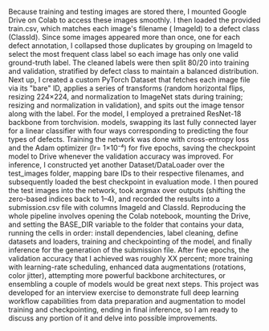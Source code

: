 Because training and testing images are stored there, I mounted Google Drive on Colab to access these images smoothly. I then loaded the provided train.csv, which matches each image's filename ( ImageId) to a defect class (ClassId). Since some images appeared more than once, one for each defect annotation, I collapsed those duplicates by grouping on ImageId to select the most frequent class label so each image has only one valid ground-truth label. The cleaned labels were then split 80/20 into training and validation, stratified by defect class to maintain a balanced distribution.
Next up, I created a custom PyTorch Dataset that fetches each image file via its "bare" ID, applies a series of transforms (random horizontal flips, resizing 224×224, and normalization to ImageNet stats during training; resizing and normalization in validation), and spits out the image tensor along with the label. For the model, I employed a pretrained ResNet-18 backbone from torchvision. models, swapping its last fully connected layer for a linear classifier with four ways corresponding to predicting the four types of defects. Training the network was done with cross-entropy loss and the Adam optimizer (lr= 1×10⁻⁴) for five epochs, saving the checkpoint model to Drive whenever the validation accuracy was improved.
For inference, I constructed yet another Dataset/DataLoader over the test_images folder, mapping bare IDs to their respective filenames, and subsequently loaded the best checkpoint in evaluation mode. I then poured the test images into the network, took argmax over outputs (shifting the zero-based indices back to 1–4), and recorded the results into a submission.csv file with columns ImageId and ClassId.
Reproducing the whole pipeline involves opening the Colab notebook, mounting the Drive, and setting the BASE_DIR variable to the folder that contains your data, running the cells in order: install dependencies, label cleaning, define datasets and loaders, training and checkpointing of the model, and finally inference for the generation of the submission file. After five epochs, the validation accuracy that I achieved was roughly XX percent; more training with learning-rate scheduling, enhanced data augmentations (rotations, color jitter), attempting more powerful backbone architectures, or ensembling a couple of models would be great next steps. This project was developed for an interview exercise to demonstrate full deep learning workflow capabilities from data preparation and augmentation to model training and checkpointing, ending in final inference, so I am ready to discuss any portion of it and delve into possible improvements.
